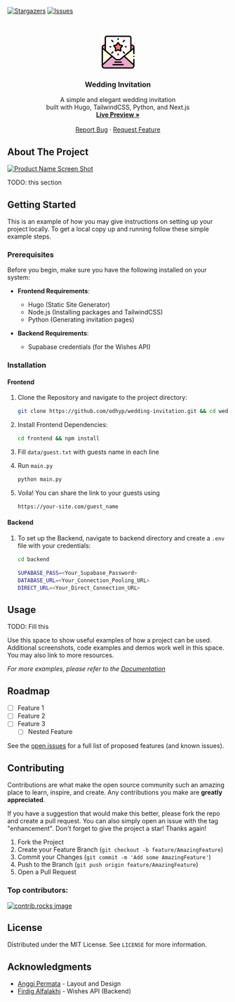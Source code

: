 <!-- PROJECT SHIELDS -->

[![Stargazers][stars-shield]][stars-url]
[![Issues][issues-shield]][issues-url]

<!-- PROJECT LOGO -->
<br />
<br />
<div align="center">
  <a href="https://github.com/odhyp/wedding-invitation">
    <img src="assets/img/logo.png" alt="Logo" width="auto" height="75">
  </a>

<h3 align="center">Wedding Invitation</h3>

  <p align="center">
    A simple and elegant wedding invitation
    <br />
    built with Hugo, TailwindCSS, Python, and Next.js
    <br />
    <a href="https://github.com/odhyp/wedding-invitation"><strong>Live Preview »</strong></a>
    <br />
    <br />
    <a href="https://github.com/odhyp/wedding-invitation/issues/new?labels=bug&template=bug-report---.md">Report Bug</a>
    ·
    <a href="https://github.com/odhyp/wedding-invitation/issues/new?labels=enhancement&template=feature-request---.md">Request Feature</a>
  </p>
</div>

<!-- ABOUT THE PROJECT -->

## About The Project

[![Product Name Screen Shot][product-screenshot]](https://example.com)

TODO: this section

<!-- GETTING STARTED -->

## Getting Started

This is an example of how you may give instructions on setting up your project locally.
To get a local copy up and running follow these simple example steps.

### Prerequisites

Before you begin, make sure you have the following installed on your system:

- **Frontend Requirements**:

  - Hugo (Static Site Generator)
  - Node.js (Installing packages and TailwindCSS)
  - Python (Generating invitation pages)

- **Backend Requirements**:

  - Supabase credentials (for the Wishes API)

### Installation

#### Frontend

1. Clone the Repository and navigate to the project directory:

   ```bash
   git clone https://github.com/odhyp/wedding-invitation.git && cd wedding-invitation
   ```

2. Install Frontend Dependencies:

   ```bash
   cd frontend && npm install
   ```

3. Fill `data/guest.txt` with guests name in each line
4. Run `main.py`

   ```bash
   python main.py
   ```

5. Voila! You can share the link to your guests using

   ```html
   https://your-site.com/guest_name
   ```

#### Backend

1. To set up the Backend, navigate to backend directory and create a `.env` file with your credentials:

   ```bash
   cd backend
   ```

   ```bash
   SUPABASE_PASS=<Your_Supabase_Password>
   DATABASE_URL=<Your_Connection_Pooling_URL>
   DIRECT_URL=<Your_Direct_Connection_URL>
   ```

<!-- USAGE EXAMPLES -->

## Usage

TODO: Fill this

Use this space to show useful examples of how a project can be used. Additional screenshots, code examples and demos work well in this space. You may also link to more resources.

_For more examples, please refer to the [Documentation](https://example.com)_

<!-- ROADMAP -->

## Roadmap

- [ ] Feature 1
- [ ] Feature 2
- [ ] Feature 3
  - [ ] Nested Feature

See the [open issues](https://github.com/odhyp/wedding-invitation/issues) for a full list of proposed features (and known issues).

<!-- CONTRIBUTING -->

## Contributing

Contributions are what make the open source community such an amazing place to learn, inspire, and create. Any contributions you make are **greatly appreciated**.

If you have a suggestion that would make this better, please fork the repo and create a pull request. You can also simply open an issue with the tag "enhancement".
Don't forget to give the project a star! Thanks again!

1. Fork the Project
2. Create your Feature Branch (`git checkout -b feature/AmazingFeature`)
3. Commit your Changes (`git commit -m 'Add some AmazingFeature'`)
4. Push to the Branch (`git push origin feature/AmazingFeature`)
5. Open a Pull Request

### Top contributors:

<a href="https://github.com/odhyp/wedding-invitation/graphs/contributors">
  <img src="https://contrib.rocks/image?repo=odhyp/wedding-invitation" alt="contrib.rocks image" />
</a>

<!-- LICENSE -->

## License

Distributed under the MIT License. See `LICENSE` for more information.

<!-- ACKNOWLEDGMENTS -->

## Acknowledgments

- [Anggi Permata](https://github.com/psychoctatorrr) - Layout and Design
- [Firdig Alfalakhi](https://github.com/Firkhie) - Wishes API (Backend)

<!-- MARKDOWN LINKS & IMAGES -->

[contributors-shield]: https://img.shields.io/github/contributors/odhyp/wedding-invitation.svg?style=for-the-badge
[contributors-url]: https://github.com/odhyp/wedding-invitation/graphs/contributors
[forks-shield]: https://img.shields.io/github/forks/odhyp/wedding-invitation.svg?style=for-the-badge
[forks-url]: https://github.com/odhyp/wedding-invitation/network/members
[stars-shield]: https://img.shields.io/github/stars/odhyp/wedding-invitation.svg?style=for-the-badge
[stars-url]: https://github.com/odhyp/wedding-invitation/stargazers
[issues-shield]: https://img.shields.io/github/issues/odhyp/wedding-invitation.svg?style=for-the-badge
[issues-url]: https://github.com/odhyp/wedding-invitation/issues
[license-shield]: https://img.shields.io/github/license/odhyp/wedding-invitation.svg?style=for-the-badge
[license-url]: https://github.com/odhyp/wedding-invitation/blob/master/LICENSE.txt
[linkedin-shield]: https://img.shields.io/badge/-LinkedIn-black.svg?style=for-the-badge&logo=linkedin&colorB=555
[linkedin-url]: https://linkedin.com/in/linkedin_username
[product-screenshot]: images/screenshot.png
[Next.js]: https://img.shields.io/badge/next.js-000000?style=for-the-badge&logo=nextdotjs&logoColor=white
[Next-url]: https://nextjs.org/
[React.js]: https://img.shields.io/badge/React-20232A?style=for-the-badge&logo=react&logoColor=61DAFB
[React-url]: https://reactjs.org/
[Vue.js]: https://img.shields.io/badge/Vue.js-35495E?style=for-the-badge&logo=vuedotjs&logoColor=4FC08D
[Vue-url]: https://vuejs.org/
[Angular.io]: https://img.shields.io/badge/Angular-DD0031?style=for-the-badge&logo=angular&logoColor=white
[Angular-url]: https://angular.io/
[Svelte.dev]: https://img.shields.io/badge/Svelte-4A4A55?style=for-the-badge&logo=svelte&logoColor=FF3E00
[Svelte-url]: https://svelte.dev/
[Laravel.com]: https://img.shields.io/badge/Laravel-FF2D20?style=for-the-badge&logo=laravel&logoColor=white
[Laravel-url]: https://laravel.com
[Bootstrap.com]: https://img.shields.io/badge/Bootstrap-563D7C?style=for-the-badge&logo=bootstrap&logoColor=white
[Bootstrap-url]: https://getbootstrap.com
[JQuery.com]: https://img.shields.io/badge/jQuery-0769AD?style=for-the-badge&logo=jquery&logoColor=white
[JQuery-url]: https://jquery.com

